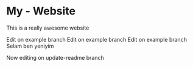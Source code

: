 # My - Website

This is a really awesome website

Edit on example branch
Edit on example branch 
Edit on example branch 
Selam ben yeniyim

Now editing on update-readme branch


